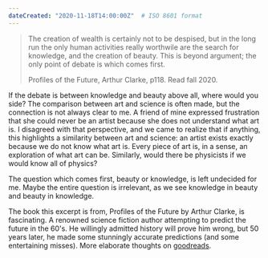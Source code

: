 ```yaml
---
dateCreated: "2020-11-18T14:00:00Z"  # ISO 8601 format
---
```


<blockquote>
    <p> The creation of wealth is certainly not to be despised, but in the long run the only human activities really worthwile are the search for knowledge, and the creation of beauty. This is beyond argument; the only point of debate is which comes first. </p>
    <figcaption>Profiles of the Future, Arthur Clarke, p118. Read fall 2020.</figcaption>
</blockquote>

If the debate is between knowledge and beauty above all, where would you side? The comparison between art and science is often made, but the connection is not always clear to me. A friend of mine expressed frustration that she could never be an artist because she does not understand what art is. I disagreed with that perspective, and we came to realize that if anything, this highlights a similarity between art and science: an artist exists exactly because we do not know what art is. Every piece of art is, in a sense, an exploration of what art can be. Similarly, would there be physicists if we would know all of physics?  

The question which comes first, beauty or knowledge, is left undecided for me. Maybe the entire question is irrelevant, as we see knowledge in beauty and beauty in knowledge. 

The book this excerpt is from, Profiles of the Future by Arthur Clarke, is fascinating. A renowned science fiction author attempting to predict the future in the 60's. He willingly admitted history will prove him wrong, but 50 years later, he made some stunningly accurate predictions (and some entertaining misses). More elaborate thoughts on [goodreads](https://www.goodreads.com/review/show/3640971444).